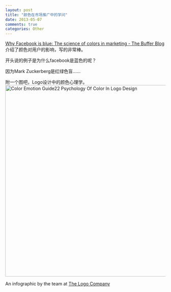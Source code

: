 ```yaml
---
layout: post
title: "颜色在市场推广中的学问"
date: 2013-05-07
comments: true
categories: Other
---
```

<p><a href="http://blog.bufferapp.com/the-science-of-colors-in-marketing-why-is-facebook-blue">Why Facebook is blue: The science of colors in marketing - The Buffer Blog</a>介绍了颜色对用户的影响，写的非常棒。</p>
<p>开头说的例子是为什么facebook是蓝色的呢？</p>
<p>因为Mark Zuckerberg是红绿色盲&hellip;&hellip;</p>
<p>附一个图吧，Logo设计中的颜色心理学。<br />
<img title="Psychology Of Color In Logo Design" src="http://thelogocompany.net/blog/wp-content/uploads/2013/01/Color_Emotion_Guide22.png" alt="Color Emotion Guide22 Psychology Of Color In Logo Design" width="600" /></p>
<p>An infographic by the team at <a href="http://thelogocompany.net/blog/infographics/psychology-color-logo-design/">The Logo Company</a></p>
<p>&nbsp;</p>